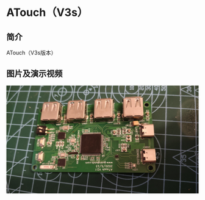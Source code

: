# ATouch（V3s）

<a id = "atouchv3s"></a>

## 简介

ATouch（V3s版本）


## 图片及演示视频

![atouchv3s](img/atouchv3s1.jpg)  
<br />  

